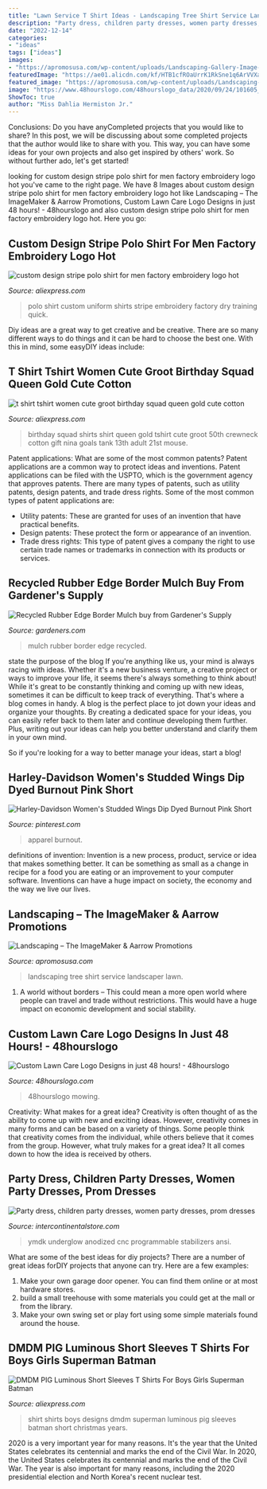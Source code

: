 ```yaml
---
title: "Lawn Service T Shirt Ideas - Landscaping Tree Shirt Service Landscaper Lawn"
description: "Party dress, children party dresses, women party dresses, prom dresses"
date: "2022-12-14"
categories:
- "ideas"
tags: ["ideas"]
images:
- "https://apromosusa.com/wp-content/uploads/Landscaping-Gallery-Image-6.jpg"
featuredImage: "https://ae01.alicdn.com/kf/HTB1cfROaUrrK1RkSne1q6ArVVXaq.jpg"
featured_image: "https://apromosusa.com/wp-content/uploads/Landscaping-Gallery-Image-6.jpg"
image: "https://www.48hourslogo.com/48hourslogo_data/2020/09/24/101605_1600917367.jpg"
ShowToc: true
author: "Miss Dahlia Hermiston Jr."
---
```



Conclusions: Do you have anyCompleted projects that you would like to share?
In this post, we will be discussing about some completed projects that the author would like to share with you. This way, you can have some ideas for your own projects and also get inspired by others' work. So without further ado, let's get started!

	

		
looking for custom design stripe polo shirt for men factory embroidery logo hot you've came to the right page. We have 8 Images about custom design stripe polo shirt for men factory embroidery logo hot like Landscaping – The ImageMaker &amp; Aarrow Promotions, Custom Lawn Care Logo Designs in just 48 hours! - 48hourslogo and also custom design stripe polo shirt for men factory embroidery logo hot. Here you go:
		
    
## Custom Design Stripe Polo Shirt For Men Factory Embroidery Logo Hot

<img loading=lazy src="https://ae01.alicdn.com/kf/HTB1JIhxHFXXXXcNXVXXq6xXFXXXG/custom-design-stripe-polo-shirt-for-men-factory-embroidery-logo-hot-sale.jpg" onerror="this.onerror=null;this.src='https://tse1.mm.bing.net/th?id=OIP.nM46aH70rKJoGZG8NsjTFQHaHO&amp;pid=15.1';" alt="custom design stripe polo shirt for men factory embroidery logo hot">

_Source: aliexpress.com_

>polo shirt custom uniform shirts stripe embroidery factory dry training quick. 

	

Diy ideas are a great way to get creative and be creative. There are so many different ways to do things and it can be hard to choose the best one. With this in mind, some easyDIY ideas include:

    
## T Shirt Tshirt Women Cute Groot Birthday Squad Queen Gold Cute Cotton

<img loading=lazy src="https://ae01.alicdn.com/kf/UTB8VKWBgT_IXKJkSalUq6yBzVXaR/t-shirt-tshirt-women-cute-groot-birthday-squad-queen-gold-cute-cotton-crewneck-party-shirts-gift.jpg" onerror="this.onerror=null;this.src='https://tse2.mm.bing.net/th?id=OIP.AbFTzTw2p0UoLAMhNtJgSwHaJ4&amp;pid=15.1';" alt="t shirt tshirt women cute groot birthday squad queen gold cute cotton">

_Source: aliexpress.com_

>birthday squad shirts shirt queen gold tshirt cute groot 50th crewneck cotton gift nina goals tank 13th adult 21st mouse. 

	

Patent applications: What are some of the most common patents?
Patent applications are a common way to protect ideas and inventions. Patent applications can be filed with the USPTO, which is the government agency that approves patents. There are many types of patents, such as utility patents, design patents, and trade dress rights. Some of the most common types of patent applications are: 
- Utility patents: These are granted for uses of an invention that have practical benefits. 
- Design patents: These protect the form or appearance of an invention. 
- Trade dress rights: This type of patent gives a company the right to use certain trade names or trademarks in connection with its products or services.

    
## Recycled Rubber Edge Border Mulch Buy From Gardener&#039;s Supply

<img loading=lazy src="https://www.gardeners.com/dw/image/v2/AABF_PRD/on/demandware.static/-/Sites-GSC_Products/default/dw2997b208/Products/33-318.jpg?sw=840&amp;sh=1120&amp;sm=fit" onerror="this.onerror=null;this.src='https://tse2.mm.bing.net/th?id=OIP.D7NimjceBZYEmQ3waDK62gHaJR&amp;pid=15.1';" alt="Recycled Rubber Edge Border Mulch buy from Gardener&#039;s Supply">

_Source: gardeners.com_

>mulch rubber border edge recycled. 

	

state the purpose of the blog
If you're anything like us, your mind is always racing with ideas. Whether it's a new business venture, a creative project or ways to improve your life, it seems there's always something to think about! While it's great to be constantly thinking and coming up with new ideas, sometimes it can be difficult to keep track of everything. That's where a blog comes in handy.
A blog is the perfect place to jot down your ideas and organize your thoughts. By creating a dedicated space for your ideas, you can easily refer back to them later and continue developing them further. Plus, writing out your ideas can help you better understand and clarify them in your own mind.

So if you're looking for a way to better manage your ideas, start a blog!

    
## Harley-Davidson Women&#039;s Studded Wings Dip Dyed Burnout Pink Short

<img loading=lazy src="https://i.pinimg.com/736x/c5/03/6d/c5036d9415ceddbce2663607c0529833--harley-t-shirts-pink-shorts.jpg" onerror="this.onerror=null;this.src='https://tse4.mm.bing.net/th?id=OIP.HSwk0UfjUV7qYXKTnvVH7AHaLT&amp;pid=15.1';" alt="Harley-Davidson Women&#039;s Studded Wings Dip Dyed Burnout Pink Short">

_Source: pinterest.com_

>apparel burnout. 

	

definitions of invention:
Invention is a new process, product, service or idea that makes something better. It can be something as small as a change in recipe for a food you are eating or an improvement to your computer software. Inventions can have a huge impact on society, the economy and the way we live our lives.

    
## Landscaping – The ImageMaker &amp; Aarrow Promotions

<img loading=lazy src="https://apromosusa.com/wp-content/uploads/Landscaping-Gallery-Image-6.jpg" onerror="this.onerror=null;this.src='https://tse4.mm.bing.net/th?id=OIP.ZIpgJPHqGWvs7AAccOxJoAHaI5&amp;pid=15.1';" alt="Landscaping – The ImageMaker &amp; Aarrow Promotions">

_Source: apromosusa.com_

>landscaping tree shirt service landscaper lawn. 

	

1. A world without borders – This could mean a more open world where people can travel and trade without restrictions. This would have a huge impact on economic development and social stability. 

    
## Custom Lawn Care Logo Designs In Just 48 Hours! - 48hourslogo

<img loading=lazy src="https://www.48hourslogo.com/48hourslogo_data/2020/09/24/101605_1600917367.jpg" onerror="this.onerror=null;this.src='https://tse4.mm.bing.net/th?id=OIP.W9_QiJ-nQ3i1b8CRXoHGlAAAAA&amp;pid=15.1';" alt="Custom Lawn Care Logo Designs in just 48 hours! - 48hourslogo">

_Source: 48hourslogo.com_

>48hourslogo mowing. 

	

Creativity: What makes for a great idea?
Creativity is often thought of as the ability to come up with new and exciting ideas. However, creativity comes in many forms and can be based on a variety of things. Some people think that creativity comes from the individual, while others believe that it comes from the group. However, what truly makes for a great idea? It all comes down to how the idea is received by others.

    
## Party Dress, Children Party Dresses, Women Party Dresses, Prom Dresses

<img loading=lazy src="https://ae01.alicdn.com/kf/HTB1cfROaUrrK1RkSne1q6ArVVXaq.jpg" onerror="this.onerror=null;this.src='https://tse4.mm.bing.net/th?id=OIP.5sLKG4lOUavsEyyzM75BtwHaHa&amp;pid=15.1';" alt="Party dress, children party dresses, women party dresses, prom dresses">

_Source: intercontinentalstore.com_

>ymdk underglow anodized cnc programmable stabilizers ansi. 

	

What are some of the best ideas for diy projects?
There are a number of great ideas forDIY projects that anyone can try. Here are a few examples: 
1. Make your own garage door opener. You can find them online or at most hardware stores.
2. build a small treehouse with some materials you could get at the mall or from the library.
3. Make your own swing set or play fort using some simple materials found around the house.

    
## DMDM PIG Luminous Short Sleeves T Shirts For Boys Girls Superman Batman

<img loading=lazy src="https://ae01.alicdn.com/kf/HTB1JSLCmgoQMeJjy0Fnq6z8gFXad/DMDM-PIG-Luminous-Short-Sleeves-T-Shirts-For-Boys-Girls-Superman-Batman-T-Shirt-Kids-Christmas.jpg" onerror="this.onerror=null;this.src='https://tse2.mm.bing.net/th?id=OIP.Bf62RMUD0EYrF8X78tTMbgHaHa&amp;pid=15.1';" alt="DMDM PIG Luminous Short Sleeves T Shirts For Boys Girls Superman Batman">

_Source: aliexpress.com_

>shirt shirts boys designs dmdm superman luminous pig sleeves batman short christmas years. 

	

2020 is a very important year for many reasons. It's the year that the United States celebrates its centennial and marks the end of the Civil War.
In 2020, the United States celebrates its centennial and marks the end of the Civil War. The year is also important for many reasons, including the 2020 presidential election and North Korea's recent nuclear test.

